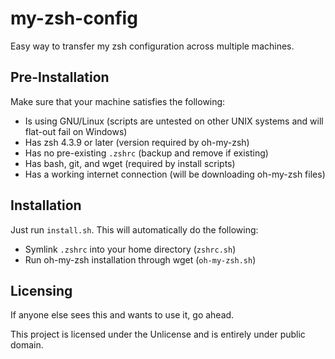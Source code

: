 # my-zsh-config

Easy way to transfer my zsh configuration across multiple machines.

## Pre-Installation

Make sure that your machine satisfies the following:
- Is using GNU/Linux (scripts are untested on other UNIX systems and will flat-out fail on Windows)
- Has zsh 4.3.9 or later (version required by oh-my-zsh)
- Has no pre-existing `.zshrc` (backup and remove if existing)
- Has bash, git, and wget (required by install scripts)
- Has a working internet connection (will be downloading oh-my-zsh files)

## Installation

Just run `install.sh`. This will automatically do the following:
- Symlink `.zshrc` into your home directory (`zshrc.sh`)
- Run oh-my-zsh installation through wget (`oh-my-zsh.sh`)

## Licensing

If anyone else sees this and wants to use it, go ahead.

This project is licensed under the Unlicense and is entirely under public domain.
